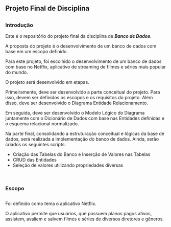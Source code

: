 ## Projeto Final de Disciplina
##

### Introdução

Este é o repositório do projeto final da disciplina de <b><i>Banco de Dados</i></b>.

A proposta do projeto é o desenvolvimento de um banco de dados com base em um escopo definido.

Para este projeto, foi escolhido o desenvolvimento de um banco de dados com base no Netflix, aplicativo de streaming de filmes e séries mais popular do mundo.

O projeto será desenvolvido em etapas.

Primeiramente, deve ser desenvolvido a parte conceitual do projeto. Para isso, devem ser definidos os escopos e os requisitos do projeto.
Além disso, deve ser desenvolvido o Diagrama Entidade Relacionamento.

Em seguida, deve ser desenvolvido o Modelo Lógico do Diagrama juntamente com o Dicionário de Dados com base nas Entidades definidas e o esquema relacional normalizado.

Na parte final, consolidando a estruturação conceitual e lógicas da base de dados, será realizada a implementação do banco de dados. Ainda, serão criados os seguintes scripts:

- Criação das Tabelas do Banco e Inserção de Valores nas Tabelas
- CRUD das Entidades
- Seleção de valores utilizando propriedades diversas

<br>

### Escopo
##

Foi definido como tema o aplicativo Netflix.

O aplicativo permite que usuários, que possuem planos pagos ativos, assistem, avaliem e salvem filmes e séries de diversos diretores e gêneros.

<br>
